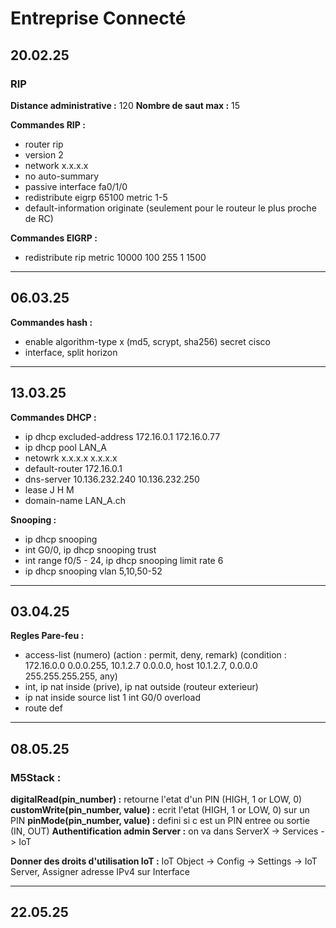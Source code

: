 # Entreprise Connecté

## 20.02.25

### RIP

**Distance administrative :** 120
**Nombre de saut max :** 15

**Commandes RIP :**
- router rip
- version 2
- network x.x.x.x
- no auto-summary
- passive interface fa0/1/0
- redistribute eigrp 65100 metric 1-5
- default-information originate (seulement pour le routeur le plus proche de RC)

**Commandes EIGRP :**
- redistribute rip metric 10000 100 255 1 1500

---

## 06.03.25

**Commandes hash :**
- enable algorithm-type x (md5, scrypt, sha256) secret cisco
- interface, split horizon

---

## 13.03.25

**Commandes DHCP :**
- ip dhcp excluded-address 172.16.0.1 172.16.0.77   
- ip dhcp pool LAN_A
- netowrk x.x.x.x x.x.x.x
- default-router 172.16.0.1
- dns-server 10.136.232.240 10.136.232.250
- lease J H M
- domain-name LAN_A.ch

**Snooping :** 
- ip dhcp snooping
- int G0/0, ip dhcp snooping trust
- int range f0/5 - 24, ip dhcp snooping limit rate 6
- ip dhcp snooping vlan 5,10,50-52

---

## 03.04.25

**Regles Pare-feu :**
- access-list (numero) (action : permit, deny, remark) (condition : 172.16.0.0 0.0.0.255, 10.1.2.7 0.0.0.0, host 10.1.2.7, 0.0.0.0 255.255.255.255, any)
- int, ip nat inside (prive), ip nat outside (routeur exterieur) 
- ip nat inside source list 1 int G0/0 overload
- route def

---

## 08.05.25

### M5Stack :

**digitalRead(pin_number) :** retourne l'etat d'un PIN (HIGH, 1 or LOW, 0)
**customWrite(pin_number, value) :** ecrit l'etat (HIGH, 1 or LOW, 0) sur un PIN
**pinMode(pin_number, value) :** defini si c est un PIN entree ou sortie (IN, OUT)
**Authentification admin Server :** on va dans ServerX -> Services -> IoT

**Donner des droits d'utilisation IoT :** IoT Object -> Config -> Settings -> IoT Server, Assigner adresse IPv4 sur Interface

---

## 22.05.25

